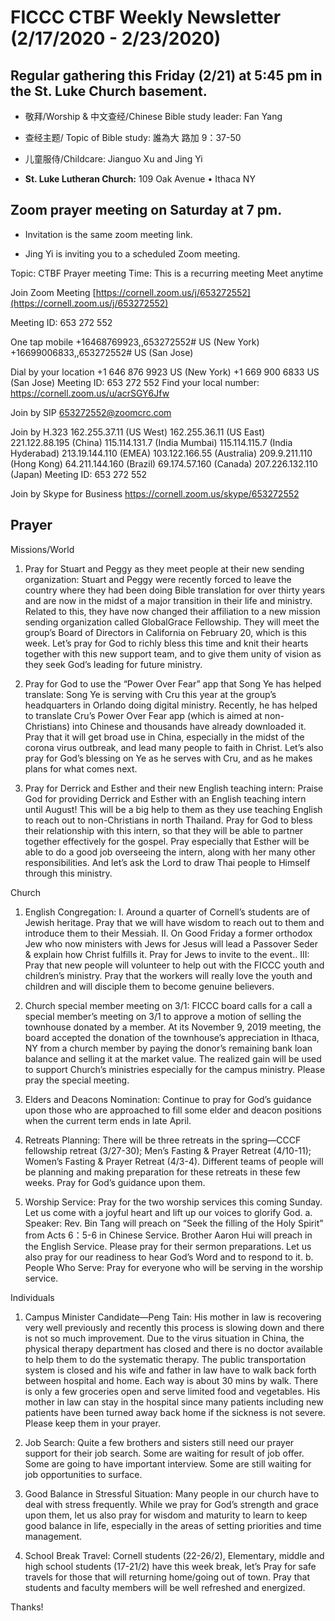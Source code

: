 # FICCC CTBF Weekly Newsletter (2/17/2020 - 2/23/2020)
## Regular gathering this Friday  (2/21) at 5:45 pm in the St. Luke Church basement.

- 敬拜/Worship & 中文查经/Chinese Bible study leader: Fan Yang

- 查经主题/ Topic of Bible study: 誰為大 路加 9：37-50

- 儿童服侍/Childcare: Jianguo Xu and Jing Yi

- **St. Luke Lutheran Church:** 109 Oak Avenue • Ithaca NY



## Zoom prayer meeting on Saturday at 7 pm.

- Invitation is the same zoom meeting link. 

- Jing Yi is inviting you to a scheduled Zoom meeting.

Topic: CTBF Prayer meeting
Time: This is a recurring meeting Meet anytime

Join Zoom Meeting
[https://cornell.zoom.us/j/653272552](https://cornell.zoom.us/j/653272552)


Meeting ID: 653 272 552

One tap mobile
+16468769923,,653272552# US (New York)
+16699006833,,653272552# US (San Jose)

Dial by your location
        +1 646 876 9923 US (New York)
        +1 669 900 6833 US (San Jose)
Meeting ID: 653 272 552
Find your local number: https://cornell.zoom.us/u/acrSGY6Jfw

Join by SIP
653272552@zoomcrc.com

Join by H.323
162.255.37.11 (US West)
162.255.36.11 (US East)
221.122.88.195 (China)
115.114.131.7 (India Mumbai)
115.114.115.7 (India Hyderabad)
213.19.144.110 (EMEA)
103.122.166.55 (Australia)
209.9.211.110 (Hong Kong)
64.211.144.160 (Brazil)
69.174.57.160 (Canada)
207.226.132.110 (Japan)
Meeting ID: 653 272 552

Join by Skype for Business
https://cornell.zoom.us/skype/653272552

## Prayer
Missions/World 
1) Pray for Stuart and Peggy as they meet people at their new sending organization: Stuart and Peggy were recently forced to leave the country where they had been doing Bible translation for over thirty years and are now in the midst of a major transition in their life and ministry. Related to this, they have now changed their affiliation to a new mission sending organization called GlobalGrace Fellowship. They will meet the group’s Board of Directors in California on February 20, which is this week. Let’s pray for God to richly bless this time and knit their hearts together with this new support team, and to give them unity of vision as they seek God’s leading for future ministry.

2) Pray for God to use the “Power Over Fear” app that Song Ye has helped translate: Song Ye is serving with Cru this year at the group’s headquarters in Orlando doing digital ministry. Recently, he has helped to translate Cru’s Power Over Fear app (which is aimed at non-Christians) into Chinese and thousands have already downloaded it. Pray that it will get broad use in China, especially in the midst of the corona virus outbreak, and lead many people to faith in Christ. Let’s also pray for God’s blessing on Ye as he serves with Cru, and as he makes plans for what comes next.

  3) Pray for Derrick and Esther and their new English teaching intern: Praise God for providing Derrick and Esther with an English teaching intern until August! This will be a big help to them as they use teaching English to reach out to non-Christians in north Thailand. Pray for God to bless their relationship with this intern, so that they will be able to partner together effectively for the gospel. Pray especially that Esther will be able to do a good job overseeing the intern, along with her many other responsibilities. And let’s ask the Lord to draw Thai people to Himself through this ministry.

Church
1. English Congregation: I. Around a quarter of Cornell’s students are of Jewish heritage. Pray that we will have wisdom to reach out to them and introduce them to their Messiah. II. On Good Friday a former orthodox Jew who now ministers with Jews for Jesus will lead a Passover Seder & explain how Christ fulfills it. Pray for Jews to invite to the event.. III: Pray that new people will volunteer to help out with the FICCC youth and children’s ministry.  Pray that the workers will really love the youth and children and will disciple them to become genuine believers.

2. Church special member meeting on 3/1:  FICCC board calls for a call a special member’s meeting on 3/1 to approve a motion of selling the townhouse donated by a member. At its November 9, 2019 meeting, the board accepted the donation of the townhouse’s appreciation in Ithaca, NY from a church member by paying the donor’s remaining bank loan balance and selling it at the market value. The realized gain will be used to support Church’s ministries especially for the campus ministry. Please pray the special meeting.

3. Elders and Deacons Nomination: Continue to pray for God’s guidance upon those who are approached to fill some elder and deacon positions when the current term ends in late April.

4. Retreats Planning: There will be three retreats in the spring—CCCF fellowship retreat (3/27-30); Men’s Fasting & Prayer Retreat (4/10-11); Women’s Fasting & Prayer Retreat (4/3-4).  Different teams of people will be planning and making preparation for these retreats in these few weeks.  Pray for God’s guidance upon them.

5. Worship Service: Pray for the two worship services this coming Sunday.  Let us come with a joyful heart and lift up our voices to glorify God.
a. Speaker: Rev. Bin Tang will preach on “Seek the filling of the Holy Spirit” from Acts 6：5-6  in Chinese Service. Brother Aaron Hui  will preach in the English Service.  Please pray for their sermon preparations. Let us also pray for our readiness to hear God’s Word and to respond to it. 
b. People Who Serve: Pray for everyone who will be serving in the worship service.

Individuals
1. Campus Minister Candidate—Peng Tain:  His  mother in law is recovering very well previously and recently this process is slowing down and there is not so much improvement. Due to the virus situation in China, the physical therapy department has closed and there is no doctor available to help them to do the systematic therapy. The public transportation system is closed and his wife and father in law have to walk back forth between hospital and home. Each way is about 30 mins by walk. There is only a few groceries open and serve limited food and vegetables. His  mother in law can stay in the hospital since many patients including new patients have been turned away back home if the sickness is not severe. Please keep them in your prayer.

2. Job Search: Quite a few brothers and sisters still need our prayer support for their job search.  Some are waiting for result of job offer.  Some are going to have important interview.  Some are still waiting for job opportunities to surface.

3. Good Balance in Stressful Situation: Many people in our church have to deal with stress frequently.  While we pray for God’s strength and grace upon them, let us also pray for wisdom and maturity to learn to keep good balance in life, especially in the areas of setting priorities and time management.

4. School Break Travel: Cornell students (22-26/2), Elementary, middle and high school students (17-21/2) have this week break, let’s Pray for safe travels for those that will returning home/going out of town. Pray that students and faculty members will be well refreshed and energized.

Thanks!
